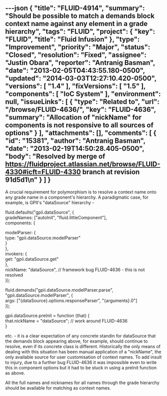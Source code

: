 ---json
{
  "title": "FLUID-4914",
  "summary": "Should be possible to match a demands block context name against any element in a grade hierarchy",
  "tags": "FLUID",
  "project": {
    "key": "FLUID",
    "title": "Fluid Infusion"
  },
  "type": "Improvement",
  "priority": "Major",
  "status": "Closed",
  "resolution": "Fixed",
  "assignee": "Justin Obara",
  "reporter": "Antranig Basman",
  "date": "2013-02-05T04:43:55.180-0500",
  "updated": "2014-03-03T12:27:10.420-0500",
  "versions": [
    "1.4"
  ],
  "fixVersions": [
    "1.5"
  ],
  "components": [
    "IoC System"
  ],
  "environment": null,
  "issueLinks": [
    {
      "type": "Related to",
      "url": "/browse/FLUID-4636/",
      "key": "FLUID-4636",
      "summary": "Allocation of \"nickName\" for components is not responsive to all sources of options"
    }
  ],
  "attachments": [],
  "comments": [
    {
      "id": "15381",
      "author": "Antranig Basman",
      "date": "2013-02-19T14:50:28.405-0500",
      "body": "Resolved by merge of <https://fluidproject.atlassian.net/browse/FLUID-4330#icft=FLUID-4330> branch at revision 91d5d1\n"
    }
  ]
}
---
A crucial requirement for polymorphism is to resolve a context name onto any grade name in a component's hierarchy. A paradigmatic case, for example, is GPII's "dataSource" hierarchy -&#x20;

fluid.defaults("gpii.dataSource", {\
gradeNames: \["autoInit", "fluid.littleComponent"],\
components: {

modelParser: {\
type: "gpii.dataSource.modelParser"\
}\
},\
invokers: {\
get: "gpii.dataSource.get"\
},\
nickName: "dataSource", // framework bug FLUID-4636 - this is not resolved\
});

fluid.demands("gpii.dataSource.modelParser.parse", "gpii.dataSource.modelParser", {\
args: \["{dataSource}.options.responseParser", "{arguments}.0"]\
});

gpii.dataSource.preInit = function (that) {\
that.nickName = "dataSource"; // work around FLUID-4636\
}

etc. - it is a clear expectation of any concrete standin for dataSource that the demands block appearing above, for example, should continue to resolve, even if its concrete class is different. Historically the only means of dealing with this situation has been manual application of a "nickName", the only available source for user customisation of context names. To add insult to injury, due to a further bug FLUID-4636 it was impossible even to write this in component options but it had to be stuck in using a preInit function as above.

All the full names and nicknames for all names through the grade hierarchy should be available for matching as context names.

        